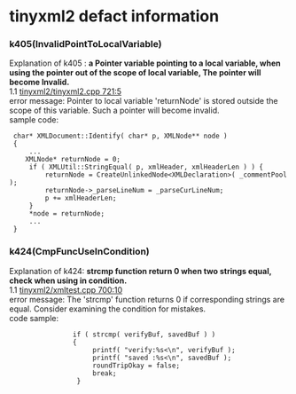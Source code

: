 tinyxml2 defact information
=======================
### k405(InvalidPointToLocalVariable)
Explanation of k405 : **a Pointer variable pointing to a local variable, when using the pointer out of the scope of local variable, The pointer will become Invalid.**<br>
1.1 [tinyxml2/tinyxml2.cpp 721:5 ](tinyxml2/tinyxml2.cpp#L721)<br>
error message: Pointer to local variable 'returnNode' is stored outside the scope of this variable. Such a pointer will become invalid.<br>
sample code:
```
 char* XMLDocument::Identify( char* p, XMLNode** node )
 {
     ...
    XMLNode* returnNode = 0;
     if ( XMLUtil::StringEqual( p, xmlHeader, xmlHeaderLen ) ) {
         returnNode = CreateUnlinkedNode<XMLDeclaration>( _commentPool );
         returnNode->_parseLineNum = _parseCurLineNum;
         p += xmlHeaderLen;
     }
     *node = returnNode;
     ...
 }
```
### k424(CmpFuncUseInCondition)
Explanation of k424: **strcmp function return 0 when two strings equal, check when using in condition.**<br>
1.1 [tinyxml2/xmltest.cpp 700:10](tinyxml2/xmltest.cpp#L397) <br>
error message: The 'strcmp' function returns 0 if corresponding strings are equal. Consider examining the condition for mistakes.<br>
code sample:
```
                if ( strcmp( verifyBuf, savedBuf ) )
                {
                     printf( "verify:%s<\n", verifyBuf );
                     printf( "saved :%s<\n", savedBuf );
                     roundTripOkay = false;
                     break;
                 }

```
